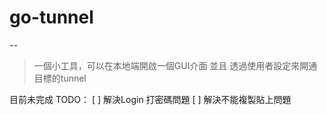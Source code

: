 # go-tunnel 
--
> 一個小工具，可以在本地端開啟一個GUI介面 並且 透過使用者設定來開通目標的tunnel

目前未完成
TODO：
[ ] 解決Login 打密碼問題
[ ] 解決不能複製貼上問題